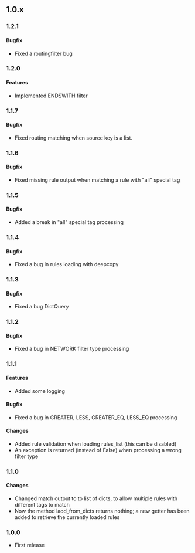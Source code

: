 ## 1.0.x
### 1.2.1
#### Bugfix
* Fixed a routingfilter bug
### 1.2.0
#### Features
* Implemented ENDSWITH filter

### 1.1.7
#### Bugfix
* Fixed routing matching when source key is a list.

### 1.1.6
#### Bugfix
* Fixed missing rule output when matching a rule with "all" special tag

### 1.1.5
#### Bugfix
* Added a break in "all" special tag processing

### 1.1.4
#### Bugfix
* Fixed a bug in rules loading with deepcopy

### 1.1.3
#### Bugfix
* Fixed a bug DictQuery

### 1.1.2
#### Bugfix
* Fixed a bug in NETWORK filter type processing

### 1.1.1
#### Features
* Added some logging
#### Bugfix
* Fixed a bug in GREATER, LESS, GREATER_EQ, LESS_EQ processing
#### Changes
* Added rule validation when loading rules_list (this can be disabled)
* An exception is returned (instead of False) when processing a wrong filter type

### 1.1.0
#### Changes
* Changed match output to to list of dicts, to allow multiple rules with different tags to match
* Now the method laod_from_dicts returns nothing; a new getter has been added to retrieve the currently loaded rules

### 1.0.0
* First release